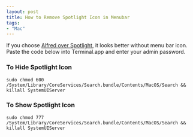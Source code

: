 ```yaml
---
layout: post
title: How to Remove Spotlight Icon in Menubar
tags:
- "Mac"
---
```


If you choose [Alfred over Spotlight](http://sayzlim.net/alfred-app-vs-spotlight "Alfred App vs Spotlight - Sayz Lim"), it looks better without menu bar icon. Paste the code below into Terminal.app and enter your admin password.

### To Hide Spotlight Icon

    sudo chmod 600 /System/Library/CoreServices/Search.bundle/Contents/MacOS/Search && killall SystemUIServer

### To Show Spotlight Icon

	sudo chmod 777 /System/Library/CoreServices/Search.bundle/Contents/MacOS/Search && killall SystemUIServer
